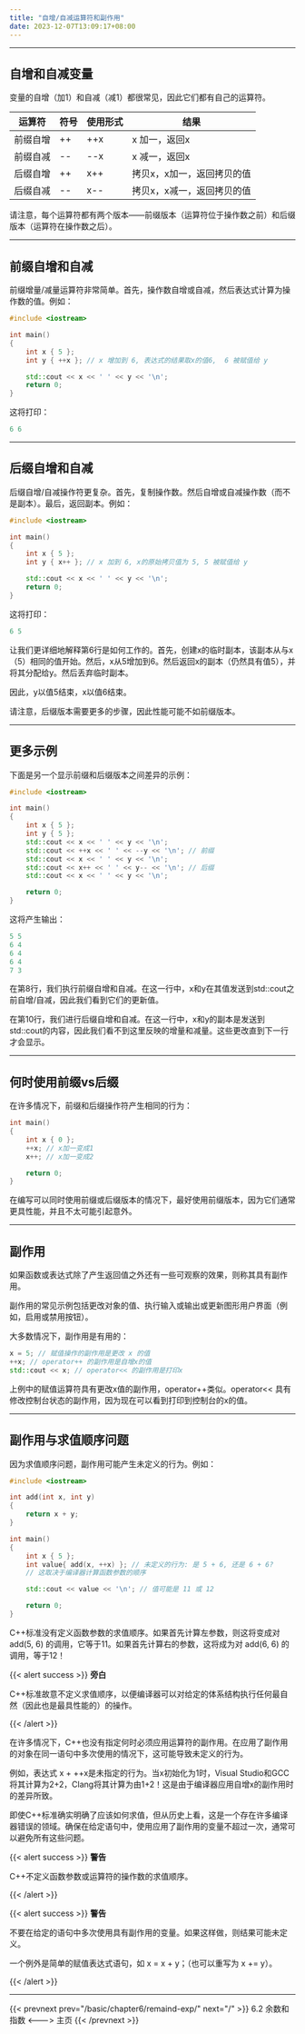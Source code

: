 ```yaml
---
title: "自增/自减运算符和副作用"
date: 2023-12-07T13:09:17+08:00
---
```


***
## 自增和自减变量

变量的自增（加1）和自减（减1）都很常见，因此它们都有自己的运算符。

| 运算符 |  符号  |  使用形式 |  结果 |
|  ----  | ----  | ----  | ----  |
| 前缀自增 | ++ | ++x | x 加一，返回x |
| 前缀自减 | -- | --x | x 减一，返回x |
| 后缀自增 | ++ | x++ | 拷贝x，x加一，返回拷贝的值 |
| 后缀自减 | -- | x-- | 拷贝x，x减一，返回拷贝的值 |

请注意，每个运算符都有两个版本——前缀版本（运算符位于操作数之前）和后缀版本（运算符在操作数之后）。

***
## 前缀自增和自减

前缀增量/减量运算符非常简单。首先，操作数自增或自减，然后表达式计算为操作数的值。例如：

```C++
#include <iostream>

int main()
{
    int x { 5 };
    int y { ++x }; // x 增加到 6, 表达式的结果取x的值6,  6 被赋值给 y

    std::cout << x << ' ' << y << '\n';
    return 0;
}
```

这将打印：

```C++
6 6
```

***
## 后缀自增和自减

后缀自增/自减操作符更复杂。首先，复制操作数。然后自增或自减操作数（而不是副本）。最后，返回副本。例如：

```C++
#include <iostream>

int main()
{
    int x { 5 };
    int y { x++ }; // x 加到 6, x的原始拷贝值为 5, 5 被赋值给 y

    std::cout << x << ' ' << y << '\n';
    return 0;
}
```

这将打印：

```C++
6 5
```

让我们更详细地解释第6行是如何工作的。首先，创建x的临时副本，该副本从与x（5）相同的值开始。然后，x从5增加到6。然后返回x的副本（仍然具有值5），并将其分配给y。然后丢弃临时副本。

因此，y以值5结束，x以值6结束。

请注意，后缀版本需要更多的步骤，因此性能可能不如前缀版本。

***
## 更多示例

下面是另一个显示前缀和后缀版本之间差异的示例：

```C++
#include <iostream>

int main()
{
    int x { 5 };
    int y { 5 };
    std::cout << x << ' ' << y << '\n';
    std::cout << ++x << ' ' << --y << '\n'; // 前缀
    std::cout << x << ' ' << y << '\n';
    std::cout << x++ << ' ' << y-- << '\n'; // 后缀
    std::cout << x << ' ' << y << '\n';

    return 0;
}
```

这将产生输出：

```C++
5 5
6 4
6 4
6 4
7 3
```

在第8行，我们执行前缀自增和自减。在这一行中，x和y在其值发送到std::cout之前自增/自减，因此我们看到它们的更新值。

在第10行，我们进行后缀自增和自减。在这一行中，x和y的副本是发送到std::cout的内容，因此我们看不到这里反映的增量和减量。这些更改直到下一行才会显示。

***
## 何时使用前缀vs后缀

在许多情况下，前缀和后缀操作符产生相同的行为：

```C++
int main()
{
    int x { 0 };
    ++x; // x加一变成1
    x++; // x加一变成2

    return 0;
}
```

在编写可以同时使用前缀或后缀版本的情况下，最好使用前缀版本，因为它们通常更具性能，并且不太可能引起意外。

***
## 副作用

如果函数或表达式除了产生返回值之外还有一些可观察的效果，则称其具有副作用。

副作用的常见示例包括更改对象的值、执行输入或输出或更新图形用户界面（例如，启用或禁用按钮）。

大多数情况下，副作用是有用的：

```C++
x = 5; // 赋值操作的副作用是更改 x 的值
++x; // operator++ 的副作用是自增x的值
std::cout << x; // operator<< 的副作用是打印x
```

上例中的赋值运算符具有更改x值的副作用，operator++类似。operator<< 具有修改控制台状态的副作用，因为现在可以看到打印到控制台的x的值。

***
## 副作用与求值顺序问题

因为求值顺序问题，副作用可能产生未定义的行为。例如：

```C++
#include <iostream>

int add(int x, int y)
{
    return x + y;
}

int main()
{
    int x { 5 };
    int value{ add(x, ++x) }; // 未定义的行为: 是 5 + 6, 还是 6 + 6?
    // 这取决于编译器计算函数参数的顺序

    std::cout << value << '\n'; // 值可能是 11 或 12

    return 0;
}
```

C++标准没有定义函数参数的求值顺序。如果首先计算左参数，则这将变成对 add(5, 6) 的调用，它等于11。如果首先计算右的参数，这将成为对 add(6, 6) 的调用，等于12！

{{< alert success >}}
**旁白**

C++标准故意不定义求值顺序，以便编译器可以对给定的体系结构执行任何最自然（因此也是最具性能的）的操作。

{{< /alert >}}

在许多情况下，C++也没有指定何时必须应用运算符的副作用。在应用了副作用的对象在同一语句中多次使用的情况下，这可能导致未定义的行为。

例如，表达式 x + ++x是未指定的行为。当x初始化为1时，Visual Studio和GCC将其计算为2+2，Clang将其计算为由1+2！这是由于编译器应用自增x的副作用时的差异所致。

即使C++标准确实明确了应该如何求值，但从历史上看，这是一个存在许多编译器错误的领域。确保在给定语句中，使用应用了副作用的变量不超过一次，通常可以避免所有这些问题。

{{< alert success >}}
**警告**

C++不定义函数参数或运算符的操作数的求值顺序。

{{< /alert >}}

{{< alert success >}}
**警告**

不要在给定的语句中多次使用具有副作用的变量。如果这样做，则结果可能未定义。

一个例外是简单的赋值表达式语句，如 x = x + y；（也可以重写为 x += y）。

{{< /alert >}}

***

{{< prevnext prev="/basic/chapter6/remaind-exp/" next="/" >}}
6.2 余数和指数
<--->
主页
{{< /prevnext >}}
